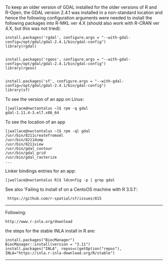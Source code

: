 
To keep an older version of GDAL installed for the older versions of R and R-Open, the GDAL version 2.4.1 was installed in a non-standard location and hence the following configuration arguments were needed to install the following packages into R-MKL ver 4.X (should also work with R-CRAN ver 4.X, but this was not tried): 

    install.packages('rgdal', configure.args = "--with-gdal-config=/opt/gdal/gdal-2.4.1/bin/gdal-config")
    library(rgdal)
    
    
    install.packages('rgeos', configure.args = "--with-gdal-config=/opt/gdal/gdal-2.4.1/bin/gdal-config")
    library(rgeos)
    
    
    install.packages('sf', configure.args = "--with-gdal-config=/opt/gdal/gdal-2.4.1/bin/gdal-config")
    library(sf)

To see the version of an app on Linux:

    [jwallace@nwctantalus ~]$ rpm -q gdal
    gdal-1.11.4-3.el7.x86_64
    
To see the location of an app

    [jwallace@nwctantalus ~]$ rpm -ql gdal
    /usr/bin/8211createfromxml
    /usr/bin/8211dump
    /usr/bin/8211view
    /usr/bin/gdal_contour
    /usr/bin/gdal_grid
    /usr/bin/gdal_rasterize
    ...
    
Linker bindings entries for an app: 

    [jwallace@nwctantalus R]$ ldconfig -p | grep gdal
    
    
 See also 'Failing to install sf on a CentoOS machine with R 3.5.1':
 
     https://github.com/r-spatial/sf/issues/815
    
--------------------------------------------------------

Following:

    http://www.r-inla.org/download

the steps for the stable INLA install in R are:

    install.packages("BiocManager")
    BiocManager::install(version = "3.11")
    install.packages("INLA", repos=c(getOption("repos"), INLA="https://inla.r-inla-download.org/R/stable")

--------------------------------------------------------

    
    
    
    
    
    
    
    
    
    
    
    
    
